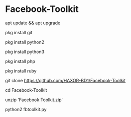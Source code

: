 # Facebook-Toolkit

apt update && apt upgrade

pkg install git

pkg install python2

pkg install python3

pkg install php

pkg install ruby

git clone https://github.com/HAXOR-BD1/Facebook-Toolkit

cd Facebook-Toolkit

unzip 'Facebook Toolkit.zip'

python2 fbtoolkit.py
